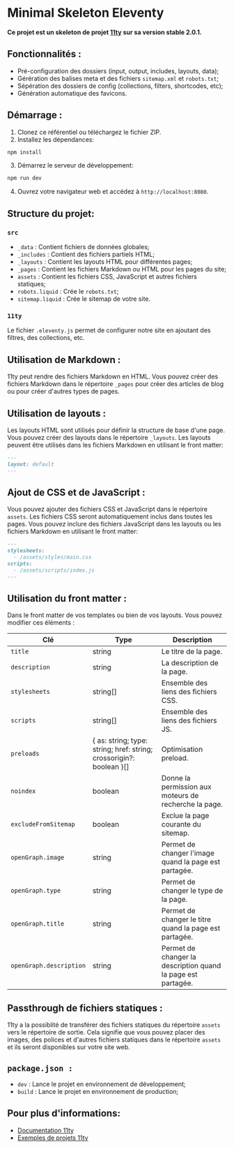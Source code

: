 # Minimal Skeleton Eleventy

**Ce projet est un skeleton de projet [11ty](https://www.11ty.dev/) sur sa version stable 2.0.1.**

## Fonctionnalités :

- Pré-configuration des dossiers (input, output, includes, layouts, data);
- Gérération des balises meta et des fichiers `sitemap.xml` et `robots.txt`;
- Sépération des dossiers de config (collections, filters, shortcodes, etc);
- Génération automatique des favicons.

## Démarrage :

1. Clonez ce référentiel ou téléchargez le fichier ZIP.
2. Installez les dépendances:

```bash
npm install
```

3. Démarrez le serveur de développement:

```bash
npm run dev
```

4. Ouvrez votre navigateur web et accédez à `http://localhost:8080`.

## Structure du projet:

### `src`

- `_data` : Contient fichiers de données globales;
- `_includes` : Contient des fichiers partiels HTML;
- `_layouts` : Contient les layouts HTML pour différentes pages;
- `_pages` : Contient les fichiers Markdown ou HTML pour les pages du site;
- `assets` : Contient les fichiers CSS, JavaScript et autres fichiers statiques;
- `robots.liquid` : Crée le `robots.txt`;
- `sitemap.liquid` : Crée le sitemap de votre site.

### `11ty`

Le fichier `.eleventy.js` permet de configurer notre site en ajoutant des filtres, des collections, etc.

## Utilisation de Markdown :

11ty peut rendre des fichiers Markdown en HTML. Vous pouvez créer des fichiers Markdown dans le répertoire `_pages` pour créer des articles de blog ou pour créer d'autres types de pages.

## Utilisation de layouts :

Les layouts HTML sont utilisés pour définir la structure de base d'une page. Vous pouvez créer des layouts dans le répertoire `_layouts`. Les layouts peuvent être utilisés dans les fichiers Markdown en utilisant le front matter:

```markdown
---
layout: default
---
```

## Ajout de CSS et de JavaScript :

Vous pouvez ajouter des fichiers CSS et JavaScript dans le répertoire `assets`. Les fichiers CSS seront automatiquement inclus dans toutes les pages. Vous pouvez inclure des fichiers JavaScript dans les layouts ou les fichiers Markdown en utilisant le front matter:

```markdown
---
stylesheets:
  - /assets/styles/main.css
scripts:
  - /assets/scripts/index.js
---
```

## Utilisation du front matter :

Dans le front matter de vos templates ou bien de vos layouts. Vous pouvez modifier ces éléments :

| **Clé**                 | **Type**                                                            | **Description**                                              |
| ----------------------- | ------------------------------------------------------------------- | ------------------------------------------------------------ |
| `title`                 | string                                                              | Le titre de la page.                                         |
| `description`           | string                                                              | La description de la page.                                   |
| `stylesheets`           | string[]                                                            | Ensemble des liens des fichiers CSS.                         |
| `scripts`               | string[]                                                            | Ensemble des liens des fichiers JS.                          |
| `preloads`              | { as: string; type: string; href: string; crossorigin?: boolean }[] | Optimisation preload.                                        |
| `noindex`               | boolean                                                             | Donne la permission aux moteurs de recherche la page.        |
| `excludeFromSitemap`    | boolean                                                             | Exclue la page courante du sitemap.                          |
| `openGraph.image`       | string                                                              | Permet de changer l'image quand la page est partagée.        |
| `openGraph.type`        | string                                                              | Permet de changer le type de la page.                        |
| `openGraph.title`       | string                                                              | Permet de changer le titre quand la page est partagée.       |
| `openGraph.description` | string                                                              | Permet de changer la description quand la page est partagée. |

## Passthrough de fichiers statiques :

11ty a la possiblité de transférer des fichiers statiques du répertoire `assets` vers le répertoire de sortie. Cela signifie que vous pouvez placer des images, des polices et d'autres fichiers statiques dans le répertoire `assets` et ils seront disponibles sur votre site web.

## `package.json :`

- `dev` : Lance le projet en environnement de développement;
- `build` : Lance le projet en environnement de production;

## Pour plus d'informations:

- [Documentation 11ty](https://www.11ty.dev/docs/local-installation/)
- [Exemples de projets 11ty](https://github.com/11ty)
